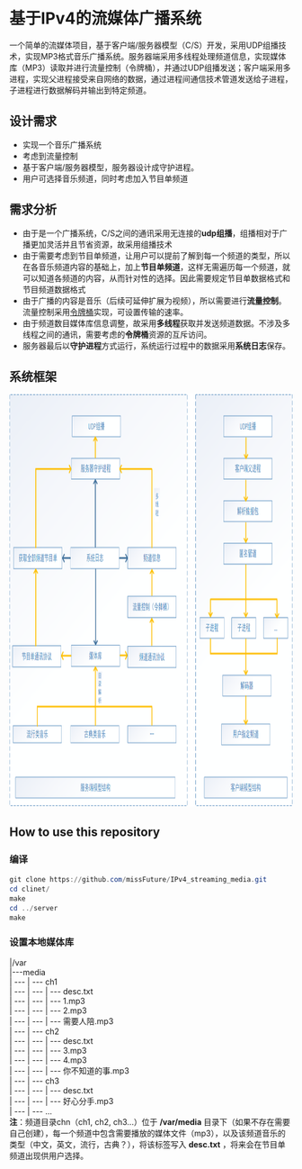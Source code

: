 # 基于IPv4的流媒体广播系统
一个简单的流媒体项目，基于客户端/服务器模型（C/S）开发，采用UDP组播技术，实现MP3格式音乐广播系统。服务器端采用多线程处理频道信息，实现媒体库（MP3）读取并进行流量控制（令牌桶），并通过UDP组播发送；客户端采用多进程，实现父进程接受来自网络的数据，通过进程间通信技术管道发送给子进程，子进程进行数据解码并输出到特定频道。

## 设计需求
- 实现一个音乐广播系统
- 考虑到流量控制
- 基于客户端/服务器模型，服务器设计成守护进程。
- 用户可选择音乐频道，同时考虑加入节目单频道

## 需求分析

- 由于是一个广播系统，C/S之间的通讯采用无连接的**udp组播**，组播相对于广播更加灵活并且节省资源，故采用组播技术
- 由于需要考虑到节目单频道，让用户可以提前了解到每一个频道的类型，所以在各音乐频道内容的基础上，加上**节目单频道**，这样无需遍历每一个频道，就可以知道各频道的内容，从而针对性的选择。因此需要规定节目单数据格式和节目频道数据格式
- 由于广播的内容是音乐（后续可延伸扩展为视频），所以需要进行**流量控制**。流量控制采用[令牌桶](https://baike.baidu.com/item/令牌桶算法/6597000)实现，可设置传输的速率。
- 由于频道数目媒体库信息调整，故采用**多线程**获取并发送频道数据。不涉及多线程之间的通讯，需要考虑的**令牌桶**资源的互斥访问。
- 服务器最后以**守护进程**方式运行，系统运行过程中的数据采用**系统日志**保存。


## 系统框架
<div align=center>
<img width = '1057' height = '733' src = "https://github.com/missFuture/zte-com2020/blob/master/images/服务端-客户端.png"/>
</div>

## How to use this repository
### 编译
```powershell
git clone https://github.com/missFuture/IPv4_streaming_media.git
cd clinet/
make
cd ../server
make
```
### 设置本地媒体库
|/var
<br/>|---media</br>
| --- | --- ch1
<br/>| --- | --- | --- desc.txt</br>
| --- | --- | --- 1.mp3
<br/>| --- | --- | --- 2.mp3</br>
| --- | --- | --- 需要人陪.mp3
<br/>| --- | --- ch2</br>
| --- | --- | --- desc.txt
<br/>| --- | --- | --- 3.mp3</br>
| --- | --- | --- 4.mp3
<br/>| --- | --- | --- 你不知道的事.mp3</br>
| --- | --- ch3
<br/>| --- | --- | --- desc.txt</br>
| --- | --- | --- 好心分手.mp3
<br/>| --- | --- ...</br>
**注**：频道目录chn（ch1, ch2, ch3...）位于 **/var/media** 目录下（如果不存在需要自己创建），每一个频道中包含需要播放的媒体文件（mp3），以及该频道音乐的类型（中文，英文，流行，古典？），将该标签写入 **desc.txt** ，将来会在节目单频道出现供用户选择。

